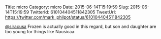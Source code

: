 Title: micro
Category: micro
Date: 2015-06-14T15:19:59
Slug: 2015-06-14T15:19:59
TwitterId: 610104404511842305
TweetUrl: https://twitter.com/mark_philpot/status/610104404511842305

[@siracusa](https://twitter.com/siracusa) Frozen is actually good in this regard, but son and daughter are too young for things like Nausicaa